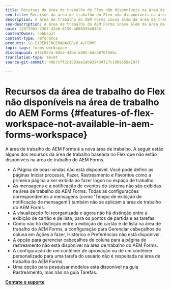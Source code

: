 ```yaml
---
title: Recursos da área de trabalho do Flex não disponíveis na área de trabalho do AEM Forms
seo-title: Recursos da área de trabalho do Flex não disponíveis na área de trabalho do AEM Forms
description: A área de trabalho do AEM Forms inova além da área de trabalho baseada no Flex. Leia sobre as diferenças nos recursos e capacidades.
seo-description: A área de trabalho do AEM Forms inova além da área de trabalho baseada no Flex. Leia sobre as diferenças nos recursos e capacidades.
uuid: 128729b3-2367-42e8-8159-a080595e8455
contentOwner: robhagat
content-type: reference
products: SG_EXPERIENCEMANAGER/6.4/FORMS
topic-tags: forms-workspace
discoiquuid: ef5c957a-9d5a-42be-ad85-bdca876f56bc
translation-type: tm+mt
source-git-commit: 49b7cff2c1583ee1eb929434f27c1989558e197f

---
```



# Recursos da área de trabalho do Flex não disponíveis na área de trabalho do AEM Forms {#features-of-flex-workspace-not-available-in-aem-forms-workspace}

A área de trabalho do AEM Forms é a nova área de trabalho. A seguir estão alguns dos recursos da área de trabalho baseada no Flex que não estão disponíveis na área de trabalho do AEM Forms.

* A Página de boas-vindas não está disponível. Você pode definir as páginas Iniciar processo, Fazer, Rastreamento e Favoritos como a primeira página a ser exibida ao fazer logon no espaço de trabalho.
* As mensagens e a notificação de eventos do sistema não são exibidas na área de trabalho do AEM Forms. Todas as configurações correspondentes a mensagens (como &#39;Tempo de exibição de notificação de mensagem&#39;) também não se aplicam à área de trabalho do AEM Forms.
* A visualização foi reorganizada e agora não há distinção entre a exibição de cartão e de lista, para os pontos de partida e as tarefas.
* Como não há distinção entre a exibição de cartão e de lista na área de trabalho do AEM Forms, a configuração para Gerenciar cabeçalhos de coluna em Ações a fazer, Histórico e Preferências não está disponível.
* A opção para gerenciar cabeçalhos de coluna para a página de rastreamento não está disponível na área de trabalho do AEM Forms.
* A configuração de um contêiner de aprovação ou de um contêiner personalizado para uma tarefa do usuário não é respeitada na área de trabalho do AEM Forms.
* Uma opção para pesquisar modelos está disponível na guia Rastreamento, mas não na guia Tarefas.

**[Contate o suporte](https://www.adobe.com/account/sign-in.supportportal.html)**
